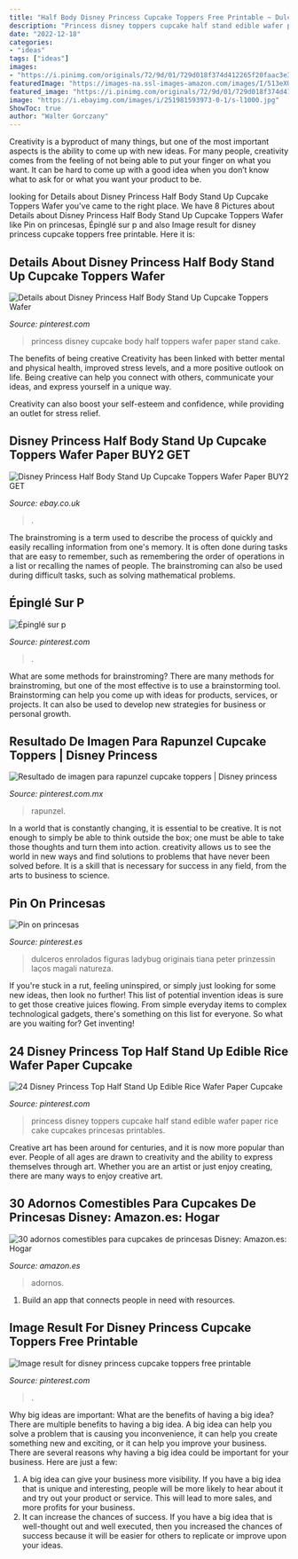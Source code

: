 ```yaml
---
title: "Half Body Disney Princess Cupcake Toppers Free Printable ~ Dulceros Enrolados Figuras Ladybug Originais Tiana Peter Prinzessin Laços Magali Natureza"
description: "Princess disney toppers cupcake half stand edible wafer paper rice cake cupcakes princesas printables"
date: "2022-12-18"
categories:
- "ideas"
tags: ["ideas"]
images:
- "https://i.pinimg.com/originals/72/9d/01/729d018f374d412265f20faac3e34a7f.jpg"
featuredImage: "https://images-na.ssl-images-amazon.com/images/I/513eXUq6xQL._AC_SY355_.jpg"
featured_image: "https://i.pinimg.com/originals/72/9d/01/729d018f374d412265f20faac3e34a7f.jpg"
image: "https://i.ebayimg.com/images/i/251981593973-0-1/s-l1000.jpg"
ShowToc: true
author: "Walter Gorczany"
---
```



Creativity is a byproduct of many things, but one of the most important aspects is the ability to come up with new ideas. For many people, creativity comes from the feeling of not being able to put your finger on what you want. It can be hard to come up with a good idea when you don’t know what to ask for or what you want your product to be.

	

		
looking for Details about Disney Princess Half Body Stand Up Cupcake Toppers Wafer you've came to the right place. We have 8 Pictures about Details about Disney Princess Half Body Stand Up Cupcake Toppers Wafer like Pin on princesas, Épinglé sur p and also Image result for disney princess cupcake toppers free printable. Here it is:
		
    
## Details About Disney Princess Half Body Stand Up Cupcake Toppers Wafer

<img loading=lazy src="https://s-media-cache-ak0.pinimg.com/originals/18/00/18/18001842e0e72efc01fb79f93b6a8244.jpg" onerror="this.onerror=null;this.src='https://tse3.mm.bing.net/th?id=OIP.1yHPgFQgDeTivDWb5vo3BwHaJZ&amp;pid=15.1';" alt="Details about Disney Princess Half Body Stand Up Cupcake Toppers Wafer">

_Source: pinterest.com_

>princess disney cupcake body half toppers wafer paper stand cake. 

	

The benefits of being creative
Creativity has been linked with better mental and physical health, improved stress levels, and a more positive outlook on life.
Being creative can help you connect with others, communicate your ideas, and express yourself in a unique way.

Creativity can also boost your self-esteem and confidence, while providing an outlet for stress relief.

    
## Disney Princess Half Body Stand Up Cupcake Toppers Wafer Paper BUY2 GET

<img loading=lazy src="https://i.ebayimg.com/images/i/251981593973-0-1/s-l1000.jpg" onerror="this.onerror=null;this.src='https://tse4.mm.bing.net/th?id=OIP.J1c7aELUMO0vcNmlhpjb7wHaJZ&amp;pid=15.1';" alt="Disney Princess Half Body Stand Up Cupcake Toppers Wafer Paper BUY2 GET">

_Source: ebay.co.uk_

>. 

	

The brainstroming is a term used to describe the process of quickly and easily recalling information from one's memory. It is often done during tasks that are easy to remember, such as remembering the order of operations in a list or recalling the names of people. The brainstroming can also be used during difficult tasks, such as solving mathematical problems.

    
## Épinglé Sur P

<img loading=lazy src="https://i.pinimg.com/736x/64/98/ac/6498ac819e9bfcdf2f0d0a6d745a06de.jpg" onerror="this.onerror=null;this.src='https://tse4.mm.bing.net/th?id=OIP._lovzjris0uMneVVtGCCRwHaKf&amp;pid=15.1';" alt="Épinglé sur p">

_Source: pinterest.com_

>. 

	

What are some methods for brainstroming?
There are many methods for brainstroming, but one of the most effective is to use a brainstorming tool. Brainstorming can help you come up with ideas for products, services, or projects. It can also be used to develop new strategies for business or personal growth.

    
## Resultado De Imagen Para Rapunzel Cupcake Toppers | Disney Princess

<img loading=lazy src="https://i.pinimg.com/originals/7a/7c/9e/7a7c9e1335a57c92e638560864cadec8.jpg" onerror="this.onerror=null;this.src='https://tse3.mm.bing.net/th?id=OIP.GIjFy8CsQZO2uzCIjK3bpwAAAA&amp;pid=15.1';" alt="Resultado de imagen para rapunzel cupcake toppers | Disney princess">

_Source: pinterest.com.mx_

>rapunzel. 

	

In a world that is constantly changing, it is essential to be creative. It is not enough to simply be able to think outside the box; one must be able to take those thoughts and turn them into action. creativity allows us to see the world in new ways and find solutions to problems that have never been solved before. It is a skill that is necessary for success in any field, from the arts to business to science.

    
## Pin On Princesas

<img loading=lazy src="https://i.pinimg.com/originals/72/9d/01/729d018f374d412265f20faac3e34a7f.jpg" onerror="this.onerror=null;this.src='https://tse2.mm.bing.net/th?id=OIP.ORqDz1ARYWlhqOEwkHHeCQHaIs&amp;pid=15.1';" alt="Pin on princesas">

_Source: pinterest.es_

>dulceros enrolados figuras ladybug originais tiana peter prinzessin laços magali natureza. 

	

If you're stuck in a rut, feeling uninspired, or simply just looking for some new ideas, then look no further! This list of potential invention ideas is sure to get those creative juices flowing. From simple everyday items to complex technological gadgets, there's something on this list for everyone. So what are you waiting for? Get inventing!

    
## 24 Disney Princess Top Half Stand Up Edible Rice Wafer Paper Cupcake

<img loading=lazy src="https://i.pinimg.com/originals/b9/56/f0/b956f0822c12ecd4b2d73937a0c3615c.jpg" onerror="this.onerror=null;this.src='https://tse3.mm.bing.net/th?id=OIP.DRfK6n-sRgnMlzYCVbQyBQHaFh&amp;pid=15.1';" alt="24 Disney Princess Top Half Stand Up Edible Rice Wafer Paper Cupcake">

_Source: pinterest.com_

>princess disney toppers cupcake half stand edible wafer paper rice cake cupcakes princesas printables. 

	

Creative art has been around for centuries, and it is now more popular than ever. People of all ages are drawn to creativity and the ability to express themselves through art. Whether you are an artist or just enjoy creating, there are many ways to enjoy creative art.

    
## 30 Adornos Comestibles Para Cupcakes De Princesas Disney: Amazon.es: Hogar

<img loading=lazy src="https://images-na.ssl-images-amazon.com/images/I/513eXUq6xQL._AC_SY355_.jpg" onerror="this.onerror=null;this.src='https://tse4.mm.bing.net/th?id=OIP.s__d1KZR1yMWvFkyu-EB1AAAAA&amp;pid=15.1';" alt="30 adornos comestibles para cupcakes de princesas Disney: Amazon.es: Hogar">

_Source: amazon.es_

>adornos. 

	

1. Build an app that connects people in need with resources.

    
## Image Result For Disney Princess Cupcake Toppers Free Printable

<img loading=lazy src="https://i.pinimg.com/originals/16/f3/33/16f333ca8a724da931e5794c2d84181d.jpg" onerror="this.onerror=null;this.src='https://tse3.mm.bing.net/th?id=OIP.018Ut1rsl6LJSnWql4jLNwHaKe&amp;pid=15.1';" alt="Image result for disney princess cupcake toppers free printable">

_Source: pinterest.com_

>. 

	

Why big ideas are important: What are the benefits of having a big idea?
There are multiple benefits to having a big idea. A big idea can help you solve a problem that is causing you inconvenience, it can help you create something new and exciting, or it can help you improve your business. There are several reasons why having a big idea could be important for your business. Here are just a few: 
1) A big idea can give your business more visibility. If you have a big idea that is unique and interesting, people will be more likely to hear about it and try out your product or service. This will lead to more sales, and more profits for your business. 
2) It can increase the chances of success. If you have a big idea that is well-thought out and well executed, then you increased the chances of success because it will be easier for others to replicate or improve upon your ideas.

